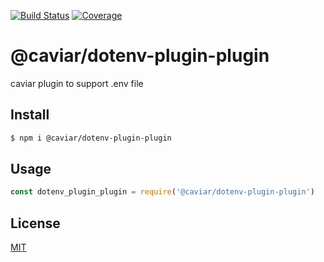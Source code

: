 [![Build Status](https://travis-ci.org/caviarjs/dotenv-plugin.svg?branch=master)](https://travis-ci.org/caviarjs/dotenv-plugin)
[![Coverage](https://codecov.io/gh/caviarjs/dotenv-plugin/branch/master/graph/badge.svg)](https://codecov.io/gh/caviarjs/dotenv-plugin)
<!-- optional appveyor tst
[![Windows Build Status](https://ci.appveyor.com/api/projects/status/github/caviarjs/dotenv-plugin?branch=master&svg=true)](https://ci.appveyor.com/project/caviarjs/dotenv-plugin)
-->
<!-- optional npm version
[![NPM version](https://badge.fury.io/js/@caviar/dotenv-plugin-plugin.svg)](http://badge.fury.io/js/@caviar/dotenv-plugin-plugin)
-->
<!-- optional npm downloads
[![npm module downloads per month](http://img.shields.io/npm/dm/@caviar/dotenv-plugin-plugin.svg)](https://www.npmjs.org/package/@caviar/dotenv-plugin-plugin)
-->
<!-- optional dependency status
[![Dependency Status](https://david-dm.org/caviarjs/dotenv-plugin.svg)](https://david-dm.org/caviarjs/dotenv-plugin)
-->

# @caviar/dotenv-plugin-plugin

caviar plugin to support .env file

## Install

```sh
$ npm i @caviar/dotenv-plugin-plugin
```

## Usage

```js
const dotenv_plugin_plugin = require('@caviar/dotenv-plugin-plugin')
```

## License

[MIT](LICENSE)

